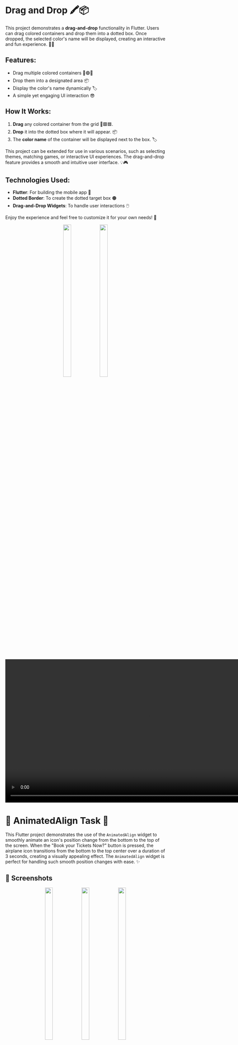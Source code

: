 # Drag and Drop 🖍️📦

This project demonstrates a **drag-and-drop** functionality in Flutter. Users can drag colored containers and drop them into a dotted box. Once dropped, the selected color's name will be displayed, creating an interactive and fun experience. 🎨✨

## Features:
- Drag multiple colored containers 🔴🟢🔵
- Drop them into a designated area 📦
- Display the color's name dynamically 🏷️
- A simple yet engaging UI interaction 😎

## How It Works:
1. **Drag** any colored container from the grid 🔴🟩🟦.
2. **Drop** it into the dotted box where it will appear. 📦
3. The **color name** of the container will be displayed next to the box. 🏷️

This project can be extended for use in various scenarios, such as selecting themes, matching games, or interactive UI experiences. The drag-and-drop feature provides a smooth and intuitive user interface. 💡🎮

## Technologies Used:
- **Flutter**: For building the mobile app 🚀
- **Dotted Border**: To create the dotted target box 🟤
- **Drag-and-Drop Widgets**: To handle user interactions 🖱️

Enjoy the experience and feel free to customize it for your own needs! 🌟

<div align="center">
  <img src="https://github.com/user-attachments/assets/4b75f2f8-adb2-4e58-a2f0-a4fa2f3302d1" height="35%" width="22%" />
  <img src="https://github.com/user-attachments/assets/e585ea7d-e3fc-48df-bb70-3e3ea05fd462" height="35%" width="22%" />
  
  <video height="450" src="https://github.com/user-attachments/assets/62654738-a367-4335-921c-605bbd2ad254" />
</div>


# 🎯 AnimatedAlign Task 🚀

This Flutter project demonstrates the use of the `AnimatedAlign` widget to smoothly animate an icon's position change from the bottom to the top of the screen. When the "Book your Tickets Now?" button is pressed, the airplane icon transitions from the bottom to the top center over a duration of 3 seconds, creating a visually appealing effect. The `AnimatedAlign` widget is perfect for handling such smooth position changes with ease. ✨

## 📸 Screenshots

<div align="center">
  <img src="https://github.com/user-attachments/assets/779bda86-1148-439e-8cba-e32aced6e1f9" height="35%" width="22%" />
  <img src="https://github.com/user-attachments/assets/a8536ceb-8fa3-46d6-8ec0-469e154a5d46" height="35%" width="22%" />
  <img src="https://github.com/user-attachments/assets/6189867c-9e05-4548-9bae-d50a1986e07d" height="35%" width="22%" />
</div>

## 🎥 Demo Video

<div align="center">
  <video height="450" src="https://github.com/user-attachments/assets/781e78c5-ae7d-4467-a44c-1ec53c083ba4" controls />
</div>

## 📚 About `AnimatedAlign`

The `AnimatedAlign` widget is a powerful tool in Flutter for animating changes in alignment of a child widget. It takes parameters like `alignment` and `duration` to animate the movement of a widget from one alignment position to another. In this project, it's used to animate the airplane icon from the bottom to the top of the screen with a smooth transition.

## 📂 Project Structure

```plaintext
/animated_align_task/
  ├── lib/
  │   └── animation_align_task.dart
  └── pubspec.yaml



